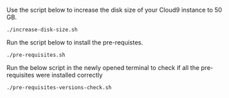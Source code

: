 
Use the script below to increase the disk size of your Cloud9 instance to 50 GB. 
```
./increase-disk-size.sh
```

Run the script below to install the pre-requistes.
```
./pre-requisites.sh
```

Run the below script in the newly opened terminal to check if all the pre-requisites were installed correctly
```
./pre-requisites-versions-check.sh
```
